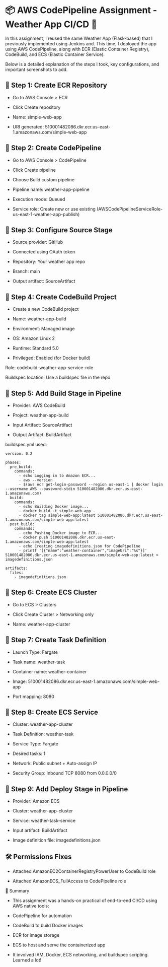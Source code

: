 # 📦 AWS CodePipeline Assignment - Weather App CI/CD 🚀
In this assignment, I reused the same Weather App (Flask-based) that I previously implemented using Jenkins and. This time, I deployed the app using AWS CodePipeline, along with ECR (Elastic Container Registry), CodeBuild, and ECS (Elastic Container Service).

Below is a detailed explanation of the steps I took, key configurations, and important screenshots to add.

## 🔹 Step 1: Create ECR Repository
- Go to AWS Console > ECR

- Click Create repository

- Name: simple-web-app

- URI generated: 510001482086.dkr.ecr.us-east-1.amazonaws.com/simple-web-app

## 🔹 Step 2: Create CodePipeline

- Go to AWS Console > CodePipeline

- Click Create pipeline

- Choose Build custom pipeline

- Pipeline name: weather-app-pipeline

- Execution mode: Queued

- Service role: Create new or use existing (AWSCodePipelineServiceRole-us-east-1-weather-app-publish)

## 🔹 Step 3: Configure Source Stage

- Source provider: GitHub

- Connected using OAuth token

- Repository: Your weather app repo

- Branch: main

- Output artifact: SourceArtifact

##  🔹 Step 4: Create CodeBuild Project

- Create a new CodeBuild project

- Name: weather-app-build

- Environment: Managed image

- OS: Amazon Linux 2

- Runtime: Standard 5.0

- Privileged: Enabled (for Docker build)

Role: codebuild-weather-app-service-role

Buildspec location: Use a buildspec file in the repo

## 🔹 Step 5: Add Build Stage in Pipeline

- Provider: AWS CodeBuild

- Project: weather-app-build

- Input Artifact: SourceArtifact

- Output Artifact: BuildArtifact

buildspec.yml used:

```
version: 0.2

phases:
  pre_build:
    commands:
      - echo Logging in to Amazon ECR...
      - aws --version
      - $(aws ecr get-login-password --region us-east-1 | docker login --username AWS --password-stdin 510001482086.dkr.ecr.us-east-1.amazonaws.com)
  build:
    commands:
      - echo Building Docker image...
      - docker build -t simple-web-app .
      - docker tag simple-web-app:latest 510001482086.dkr.ecr.us-east-1.amazonaws.com/simple-web-app:latest
  post_build:
    commands:
      - echo Pushing Docker image to ECR...
      - docker push 510001482086.dkr.ecr.us-east-1.amazonaws.com/simple-web-app:latest
      - echo Creating imagedefinitions.json for CodePipeline
      - printf '[{"name":"weather-container","imageUri":"%s"}]' 510001482086.dkr.ecr.us-east-1.amazonaws.com/simple-web-app:latest > imagedefinitions.json

artifacts:
  files:
    - imagedefinitions.json

```

## 🔹 Step 6: Create ECS Cluster

- Go to ECS > Clusters

- Click Create Cluster > Networking only

- Name: weather-app-cluster

## 🔹 Step 7: Create Task Definition

- Launch Type: Fargate

- Task name: weather-task

- Container name: weather-container

- Image: 510001482086.dkr.ecr.us-east-1.amazonaws.com/simple-web-app

- Port mapping: 8080

## 🔹 Step 8: Create ECS Service

- Cluster: weather-app-cluster

- Task Definition: weather-task

- Service Type: Fargate

- Desired tasks: 1

- Network: Public subnet + Auto-assign IP

- Security Group: Inbound TCP 8080 from 0.0.0.0/0

## 🔹 Step 9: Add Deploy Stage in Pipeline

- Provider: Amazon ECS

- Cluster: weather-app-cluster

- Service: weather-task-service

- Input artifact: BuildArtifact

- Image definition file: imagedefinitions.json

## 🛠️ Permissions Fixes

- Attached AmazonEC2ContainerRegistryPowerUser to CodeBuild role

- Attached AmazonECS_FullAccess to CodePipeline role

📌 Summary

- This assignment was a hands-on practical of end-to-end CI/CD using AWS native tools:

- CodePipeline for automation

- CodeBuild to build Docker images

- ECR for image storage

- ECS to host and serve the containerized app

- It involved IAM, Docker, ECS networking, and buildspec scripting. Learned a lot!

